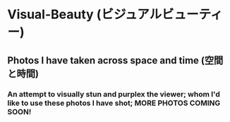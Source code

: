 # Visual-Beauty (ビジュアルビューティー)

## Photos I have taken across space and time (空間と時間)

### An attempt to visually stun and purplex the viewer; whom I'd like to use these photos I have shot; MORE PHOTOS COMING SOON!
